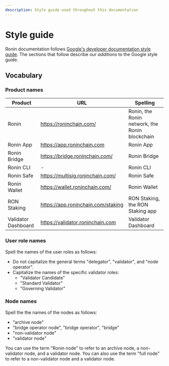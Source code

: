 ```yaml
---
description: Style guide used throughout this documentation
---
```


# Style guide
Ronin documentation follows [Google's developer documentation style guide](https://developers.google.com/style). The sections that follow describe our *additions* to the Google style guide.

## Vocabulary
### Product names
| Product             | URL                                | Spelling                                       |
|---------------------|------------------------------------|------------------------------------------------|
| Ronin               | https://roninchain.com/            | Ronin, the Ronin network, the Ronin blockchain |
| Ronin App           | https://app.roninchain.com         | Ronin App                                      |
| Ronin Bridge        | https://bridge.roninchain.com/     | Ronin Bridge                                   |
| Ronin CLI           | -                                  | Ronin CLI                                      |
| Ronin Safe          | https://multisig.roninchain.com/   | Ronin Safe                                     |
| Ronin Wallet        | https://wallet.roninchain.com/     | Ronin Wallet                                   |
| RON Staking         | https://app.roninchain.com/staking | RON Staking, the RON Staking app               |
| Validator Dashboard | https://validator.roninchain.com   | Validator Dashboard                            |

### User role names
Spell the names of the user roles as follows:
* Do not capitalize the general terms "delegator", "validator", and "node operator". 
* Capitalize the names of the specific validator roles:
  * "Validator Candidate"
  * "Standard Validator"
  * "Governing Validator"

### Node names
Spell the the names of the nodes as follows: 
* "archive node"
* "bridge operator node", "bridge operator", "bridge"
* "non-validator node"
* "validator node"

You can use the term "Ronin node" to refer to an archive node, a
non-validator node, and a validator node.
You can also use the term "full node" to refer to a non-validator node
and a validator node.
